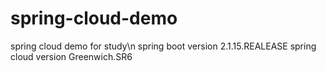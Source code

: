 # spring-cloud-demo
spring cloud demo for study\n
spring boot version 2.1.15.REALEASE
spring cloud version Greenwich.SR6

